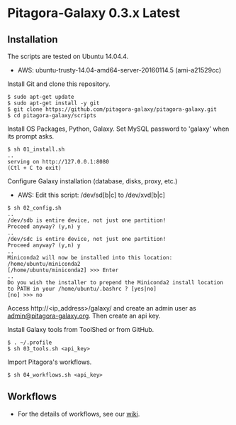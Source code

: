 # Pitagora-Galaxy 0.3.x Latest

## Installation

The scripts are tested on Ubuntu 14.04.4.

* AWS: ubuntu-trusty-14.04-amd64-server-20160114.5 (ami-a21529cc)

Install Git and clone this repository.

    $ sudo apt-get update
    $ sudo apt-get install -y git
    $ git clone https://github.com/pitagora-galaxy/pitagora-galaxy.git
    $ cd pitagora-galaxy/scripts

Install OS Packages, Python, Galaxy. Set MySQL password to 'galaxy' when its prompt asks.

    $ sh 01_install.sh
    ..
    serving on http://127.0.0.1:8080
    (Ctl + C to exit)

Configure Galaxy installation (database, disks, proxy, etc.)

* AWS: Edit this script: /dev/sd[b|c] to /dev/xvd[b|c]
```
$ sh 02_config.sh
..
/dev/sdb is entire device, not just one partition!
Proceed anyway? (y,n) y
..
/dev/sdc is entire device, not just one partition!
Proceed anyway? (y,n) y
..
Miniconda2 will now be installed into this location:
/home/ubuntu/miniconda2
[/home/ubuntu/miniconda2] >>> Enter
..
Do you wish the installer to prepend the Miniconda2 install location
to PATH in your /home/ubuntu/.bashrc ? [yes|no]
[no] >>> no
```

Access http://<ip_address>/galaxy/ and create an admin user as admin@pitagora-galaxy.org. Then create an api key.

Install Galaxy tools from ToolShed or from GitHub.

    $ . ~/.profile
    $ sh 03_tools.sh <api_key>

Import Pitagora's workflows.

    $ sh 04_workflows.sh <api_key>

## Workflows

* For the details of workflows, see our [wiki](http://wiki.pitagora-galaxy.org/wiki/index.php/Workflows).
